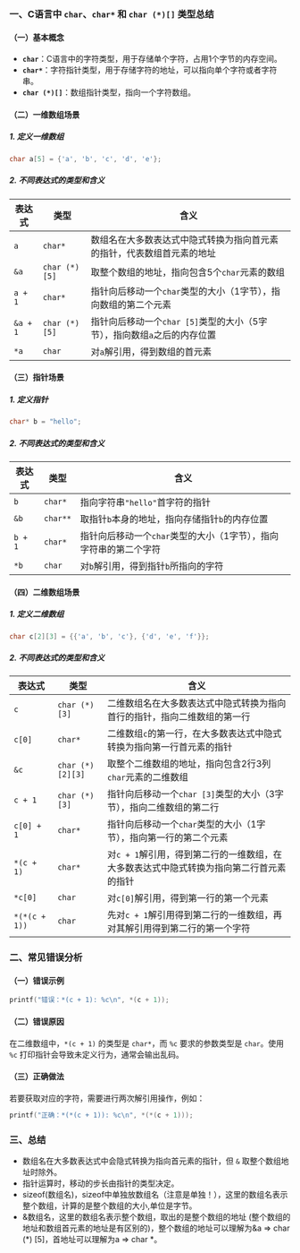 ### 一、C语言中 `char`、`char*` 和 `char (*)[]` 类型总结

#### （一）基本概念
- **`char`**：C语言中的字符类型，用于存储单个字符，占用1个字节的内存空间。
- **`char*`**：字符指针类型，用于存储字符的地址，可以指向单个字符或者字符串。
- **`char (*)[]`**：数组指针类型，指向一个字符数组。

#### （二）一维数组场景

##### 1. 定义一维数组
```c
char a[5] = {'a', 'b', 'c', 'd', 'e'};
```

##### 2. 不同表达式的类型和含义

| 表达式 | 类型 | 含义 |
| ---- | ---- | ---- |
| `a` | `char*` | 数组名在大多数表达式中隐式转换为指向首元素的指针，代表数组首元素的地址 |
| `&a` | `char (*)[5]` | 取整个数组的地址，指向包含5个`char`元素的数组 |
| `a + 1` | `char*` | 指针向后移动一个`char`类型的大小（1字节），指向数组的第二个元素 |
| `&a + 1` | `char (*)[5]` | 指针向后移动一个`char [5]`类型的大小（5字节），指向数组`a`之后的内存位置 |
| `*a` | `char` | 对`a`解引用，得到数组的首元素 |

#### （三）指针场景

##### 1. 定义指针
```c
char* b = "hello";
```

##### 2. 不同表达式的类型和含义

| 表达式 | 类型 | 含义 |
| ---- | ---- | ---- |
| `b` | `char*` | 指向字符串`"hello"`首字符的指针 |
| `&b` | `char**` | 取指针`b`本身的地址，指向存储指针`b`的内存位置 |
| `b + 1` | `char*` | 指针向后移动一个`char`类型的大小（1字节），指向字符串的第二个字符 |
| `*b` | `char` | 对`b`解引用，得到指针`b`所指向的字符 |

#### （四）二维数组场景

##### 1. 定义二维数组
```c
char c[2][3] = {{'a', 'b', 'c'}, {'d', 'e', 'f'}};
```

##### 2. 不同表达式的类型和含义

| 表达式 | 类型 | 含义 |
| ---- | ---- | ---- |
| `c` | `char (*)[3]` | 二维数组名在大多数表达式中隐式转换为指向首行的指针，指向二维数组的第一行 |
| `c[0]` | `char*` | 二维数组`c`的第一行，在大多数表达式中隐式转换为指向第一行首元素的指针 |
| `&c` | `char (*)[2][3]` | 取整个二维数组的地址，指向包含2行3列`char`元素的二维数组 |
| `c + 1` | `char (*)[3]` | 指针向后移动一个`char [3]`类型的大小（3字节），指向二维数组的第二行 |
| `c[0] + 1` | `char*` | 指针向后移动一个`char`类型的大小（1字节），指向第一行的第二个元素 |
| `*(c + 1)` | `char*` | 对`c + 1`解引用，得到第二行的一维数组，在大多数表达式中隐式转换为指向第二行首元素的指针 |
| `*c[0]` | `char` | 对`c[0]`解引用，得到第一行的第一个元素 |
| `*(*(c + 1))` | `char` | 先对`c + 1`解引用得到第二行的一维数组，再对其解引用得到第二行的第一个字符 |


### 二、常见错误分析

#### （一）错误示例
```c
printf("错误：*(c + 1): %c\n", *(c + 1));
```

#### （二）错误原因
在二维数组中，`*(c + 1)` 的类型是 `char*`，而 `%c` 要求的参数类型是 `char`。使用 `%c` 打印指针会导致未定义行为，通常会输出乱码。

#### （三）正确做法
若要获取对应的字符，需要进行两次解引用操作，例如：
```c
printf("正确：*(*(c + 1)): %c\n", *(*(c + 1)));
```


### 三、总结
- 数组名在大多数表达式中会隐式转换为指向首元素的指针，但 `&` 取整个数组地址时除外。
- 指针运算时，移动的步长由指针的类型决定。
- sizeof(数组名)，sizeof中单独放数组名（注意是单独！），这里的数组名表示整个数组，计算的是整个数组的大小,单位是字节。
- &数组名，这里的数组名表示整个数组，取出的是整个数组的地址 (整个数组的地址和数组首元素的地址是有区别的)，整个数组的地址可以理解为&a => char (*) [5]，首地址可以理解为a => char *。
